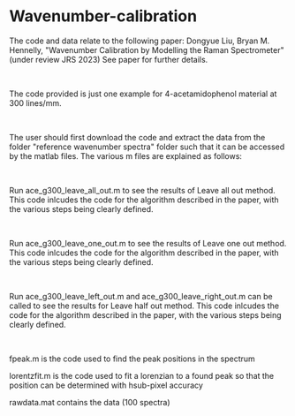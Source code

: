 # Wavenumber-calibration
The code and data relate to the following paper:
Dongyue Liu, Bryan M. Hennelly, "Wavenumber Calibration by Modelling the Raman Spectrometer" (under review JRS 2023)
See paper for further details.

 

The code provided is just one example for 4-acetamidophenol material at 300 lines/mm.

 

The user should first download the code and extract the data from the folder "reference wavenumber spectra" folder such that it can be accessed by the matlab files. The various m files are explained as follows:

 

Run ace_g300_leave_all_out.m to see the results of Leave all out method. This code inlcudes the code for the algorithm described in the paper, with the various steps being clearly defined.

 

Run ace_g300_leave_one_out.m to see the results of Leave one out method. This code inlcudes the code for the algorithm described in the paper, with the various steps being clearly defined.

 

Run ace_g300_leave_left_out.m and ace_g300_leave_right_out.m can be called to see the results for Leave half out method. This code inlcudes the code for the algorithm described in the paper, with the various steps being clearly defined.

 

fpeak.m is the code used to find the peak positions in the spectrum
 

lorentzfit.m is the code used to fit a lorenzian to a found peak so that the position can be determined with hsub-pixel accuracy


rawdata.mat contains the data (100 spectra)
